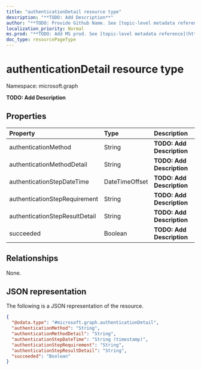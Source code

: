 ```yaml
---
title: "authenticationDetail resource type"
description: "**TODO: Add Description**"
author: "**TODO: Provide Github Name. See [topic-level metadata reference](https://msgo.azurewebsites.net/add/document/guidelines/metadata.html#topic-level-metadata)**"
localization_priority: Normal
ms.prod: "**TODO: Add MS prod. See [topic-level metadata reference](https://msgo.azurewebsites.net/add/document/guidelines/metadata.html#topic-level-metadata)**"
doc_type: resourcePageType
---
```


# authenticationDetail resource type

Namespace: microsoft.graph



**TODO: Add Description**

## Properties
|Property|Type|Description|
|:---|:---|:---|
|authenticationMethod|String|**TODO: Add Description**|
|authenticationMethodDetail|String|**TODO: Add Description**|
|authenticationStepDateTime|DateTimeOffset|**TODO: Add Description**|
|authenticationStepRequirement|String|**TODO: Add Description**|
|authenticationStepResultDetail|String|**TODO: Add Description**|
|succeeded|Boolean|**TODO: Add Description**|

## Relationships
None.

## JSON representation
The following is a JSON representation of the resource.
<!-- {
  "blockType": "resource",
  "@odata.type": "microsoft.graph.authenticationDetail"
}
-->
``` json
{
  "@odata.type": "#microsoft.graph.authenticationDetail",
  "authenticationMethod": "String",
  "authenticationMethodDetail": "String",
  "authenticationStepDateTime": "String (timestamp)",
  "authenticationStepRequirement": "String",
  "authenticationStepResultDetail": "String",
  "succeeded": "Boolean"
}
```


